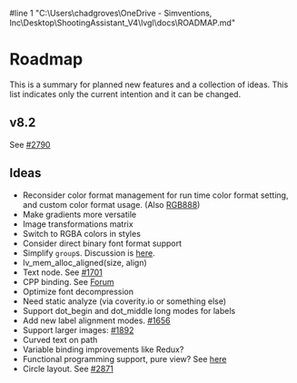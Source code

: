 #line 1 "C:\\Users\\chadgroves\\OneDrive - Simventions, Inc\\Desktop\\ShootingAssistant_V4\\lvgl\\docs\\ROADMAP.md"
# Roadmap

This is a summary for planned new features and a collection of ideas.
This list indicates only the current intention and it can be changed.

## v8.2
See [#2790](https://github.com/lvgl/lvgl/issues/2790)

## Ideas
- Reconsider color format management for run time color format setting, and custom color format usage. (Also [RGB888](https://github.com/lvgl/lvgl/issues/1722))
- Make gradients more versatile
- Image transformations matrix
- Switch to RGBA colors in styles
- Consider direct binary font format support
- Simplify `group`s. Discussion is [here](https://forum.lvgl.io/t/lv-group-tabindex/2927/3).
- lv_mem_alloc_aligned(size, align)
- Text node. See [#1701](https://github.com/lvgl/lvgl/issues/1701#issuecomment-699479408)
- CPP binding. See [Forum](https://forum.lvgl.io/t/is-it-possible-to-officially-support-optional-cpp-api/2736)
- Optimize font decompression
- Need static analyze (via coverity.io or something else)
- Support dot_begin and dot_middle long modes for labels
- Add new label alignment modes. [#1656](https://github.com/lvgl/lvgl/issues/1656)
- Support larger images: [#1892](https://github.com/lvgl/lvgl/issues/1892)
- Curved text on path
- Variable binding improvements like Redux?
- Functional programming support, pure view? See [here](https://www.freecodecamp.org/news/the-revolution-of-pure-views-aed339db7da4/)
- Circle layout. See [#2871](https://github.com/lvgl/lvgl/issues/2871)
